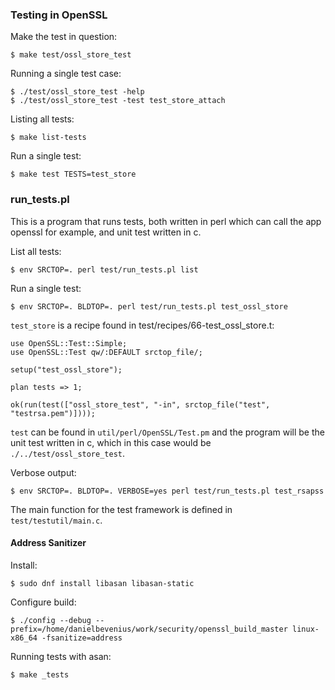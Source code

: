 ### Testing in OpenSSL

Make the test in question:
```console
$ make test/ossl_store_test
```

Running a single test case:
```console
$ ./test/ossl_store_test -help
$ ./test/ossl_store_test -test test_store_attach
```

Listing all tests:
```console
$ make list-tests
```

Run a single test:
```console
$ make test TESTS=test_store
```

### run_tests.pl
This is a program that runs tests, both written in perl which can call the
app openssl for example, and unit test written in c.

List all tests:
```console
$ env SRCTOP=. perl test/run_tests.pl list
```
Run a single test:
```console
$ env SRCTOP=. BLDTOP=. perl test/run_tests.pl test_ossl_store
```
`test_store` is a recipe found in test/recipes/66-test_ossl_store.t:
```console
use OpenSSL::Test::Simple;
use OpenSSL::Test qw/:DEFAULT srctop_file/;

setup("test_ossl_store");

plan tests => 1;

ok(run(test(["ossl_store_test", "-in", srctop_file("test", "testrsa.pem")])));
```
`test` can be found in `util/perl/OpenSSL/Test.pm` and the program will be
the unit test written in c, which in this case would be
`./../test/ossl_store_test`.

Verbose output:
```console
$ env SRCTOP=. BLDTOP=. VERBOSE=yes perl test/run_tests.pl test_rsapss
```

The main function for the test framework is defined in `test/testutil/main.c`.

#### Address Sanitizer
Install:
```console
$ sudo dnf install libasan libasan-static
```

Configure build:
```console
$ ./config --debug --prefix=/home/danielbevenius/work/security/openssl_build_master linux-x86_64 -fsanitize=address
```

Running tests with asan:
```console
$ make _tests
```

